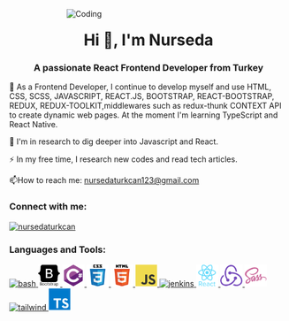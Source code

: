 <img align="right" alt="Coding" width="400" src="https://camo.githubusercontent.com/f5ae4f8b82a1a7d91530dfd236c8380ab50d5abc86012b25d73fcc6712f17780/68747470733a2f2f6d65646961332e67697068792e636f6d2f6d656469612f656d47444259505a326d567273533162695a2f67697068792e6769663f6369643d6563663035653437757062353774377935797a3070333761343165347433677537786c6d6a6a7a6c6e7638643671766f267269643d67697068792e6769662663743d73"/>






<h1 align="center">Hi 👋, I'm Nurseda</h1>

<h3 align="center">A passionate React Frontend Developer from Turkey</h3>

🔭 As a Frontend Developer, I continue to develop myself and use HTML, CSS, SCSS, JAVASCRIPT, REACT.JS, BOOTSTRAP, REACT-BOOTSTRAP, REDUX, REDUX-TOOLKIT,middlewares such as redux-thunk CONTEXT API to create dynamic web pages. At the moment I'm learning TypeScript and React Native.

🌱 I'm in research to dig deeper into Javascript and React.

⚡ In my free time, I research new codes and read tech articles.

📫How to reach me: nursedaturkcan123@gmail.com








<h3 align="left">Connect with me:</h3>
<p align="left">
<a href="https://linkedin.com/in/nursedaturkcan" target="blank"><img align="center" src="https://raw.githubusercontent.com/rahuldkjain/github-profile-readme-generator/master/src/images/icons/Social/linked-in-alt.svg" alt="nursedaturkcan" height="30" width="40" /></a>
</p>

<h3 align="left">Languages and Tools:</h3>
<p align="left"> <a href="https://www.gnu.org/software/bash/" target="_blank" rel="noreferrer"> <img src="https://www.vectorlogo.zone/logos/gnu_bash/gnu_bash-icon.svg" alt="bash" width="40" height="40"/> </a> <a href="https://getbootstrap.com" target="_blank" rel="noreferrer"> <img src="https://raw.githubusercontent.com/devicons/devicon/master/icons/bootstrap/bootstrap-plain-wordmark.svg" alt="bootstrap" width="40" height="40"/> </a> <a href="https://www.w3schools.com/cs/" target="_blank" rel="noreferrer"> <img src="https://raw.githubusercontent.com/devicons/devicon/master/icons/csharp/csharp-original.svg" alt="csharp" width="40" height="40"/> </a> <a href="https://www.w3schools.com/css/" target="_blank" rel="noreferrer"> <img src="https://raw.githubusercontent.com/devicons/devicon/master/icons/css3/css3-original-wordmark.svg" alt="css3" width="40" height="40"/> </a> <a href="https://www.w3.org/html/" target="_blank" rel="noreferrer"> <img src="https://raw.githubusercontent.com/devicons/devicon/master/icons/html5/html5-original-wordmark.svg" alt="html5" width="40" height="40"/> </a> <a href="https://developer.mozilla.org/en-US/docs/Web/JavaScript" target="_blank" rel="noreferrer"> <img src="https://raw.githubusercontent.com/devicons/devicon/master/icons/javascript/javascript-original.svg" alt="javascript" width="40" height="40"/> </a> <a href="https://www.jenkins.io" target="_blank" rel="noreferrer"> <img src="https://www.vectorlogo.zone/logos/jenkins/jenkins-icon.svg" alt="jenkins" width="40" height="40"/> </a> <a href="https://reactjs.org/" target="_blank" rel="noreferrer"> <img src="https://raw.githubusercontent.com/devicons/devicon/master/icons/react/react-original-wordmark.svg" alt="react" width="40" height="40"/> </a> <a href="https://redux.js.org" target="_blank" rel="noreferrer"> <img src="https://raw.githubusercontent.com/devicons/devicon/master/icons/redux/redux-original.svg" alt="redux" width="40" height="40"/> </a> <a href="https://sass-lang.com" target="_blank" rel="noreferrer"> <img src="https://raw.githubusercontent.com/devicons/devicon/master/icons/sass/sass-original.svg" alt="sass" width="40" height="40"/> </a> <a href="https://tailwindcss.com/" target="_blank" rel="noreferrer"> <img src="https://www.vectorlogo.zone/logos/tailwindcss/tailwindcss-icon.svg" alt="tailwind" width="40" height="40"/> </a> <a href="https://www.typescriptlang.org/" target="_blank" rel="noreferrer"> <img src="https://raw.githubusercontent.com/devicons/devicon/master/icons/typescript/typescript-original.svg" alt="typescript" width="40" height="40"/> </a> </p>


